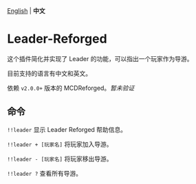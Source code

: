 [English](README.md) | **中文**

# Leader-Reforged

这个插件简化并实现了 Leader 的功能，可以指出一个玩家作为导游。

目前支持的语言有中文和英文。

依赖 `v2.0.0+` 版本的 MCDReforged。*暂未验证*

## 命令

`!!leader` 显示 Leader Reforged 帮助信息。

`!!leader + [玩家名]` 将玩家加入导游。

`!!leader - [玩家名]` 将玩家移出导游。

`!!leader ?` 查看所有导游。
